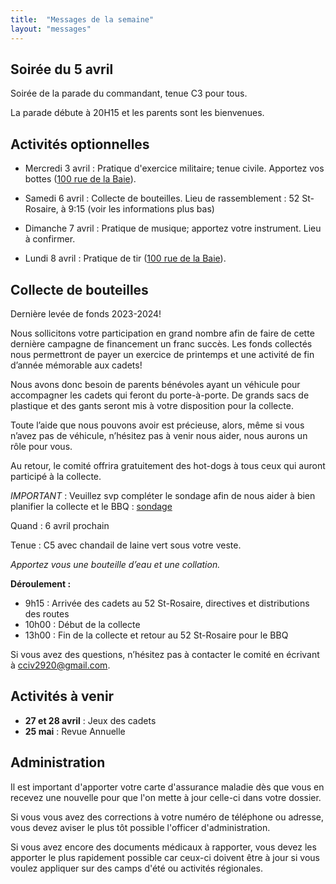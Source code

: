 ```yaml
---
title:  "Messages de la semaine"
layout: "messages"
---
```


## Soirée du 5 avril

Soirée de la parade du commandant, tenue C3 pour tous.

La parade débute à 20H15 et les parents sont les bienvenues.

## Activités optionnelles

- Mercredi 3 avril : Pratique d'exercice militaire; tenue civile. Apportez vos bottes ([100 rue de la Baie](/information/comment-nous-rejoindre/)).

- Samedi 6 avril : Collecte de bouteilles. Lieu de rassemblement : 52 St-Rosaire, à 9:15 (voir les informations plus bas)
  
- Dimanche 7 avril : Pratique de musique; apportez votre instrument. Lieu à confirmer.

- Lundi 8 avril : Pratique de tir ([100 rue de la Baie](/information/comment-nous-rejoindre/)).

## Collecte de bouteilles

Dernière levée de fonds 2023-2024!

Nous sollicitons votre participation en grand nombre afin de faire de cette dernière campagne de financement un franc succès. Les fonds collectés nous permettront de payer un exercice de printemps et une activité de fin d’année mémorable aux cadets! 

Nous avons donc besoin de parents bénévoles ayant un véhicule pour accompagner les cadets qui feront du porte-à-porte. De grands sacs de plastique et des gants seront mis à votre disposition pour la collecte.  

Toute l’aide que nous pouvons avoir est précieuse, alors, même si vous n’avez pas de véhicule, n’hésitez pas à venir nous aider, nous aurons un rôle pour vous. 

Au retour, le comité offrira gratuitement des hot-dogs à tous ceux qui auront participé à la collecte. 

*IMPORTANT* : Veuillez svp compléter le sondage afin de nous aider à bien planifier la collecte et le BBQ : [sondage]( https://fr.surveymonkey.com/r/NHNJZCM)

Quand : 6 avril prochain

Tenue : C5 avec chandail de laine vert sous votre veste.

*Apportez vous une bouteille d’eau et une collation.* 

**Déroulement :**

- 9h15 : Arrivée des cadets au 52 St-Rosaire, directives et distributions des routes
- 10h00 : Début de la collecte
- 13h00 : Fin de la collecte et retour au 52 St-Rosaire pour le BBQ 

Si vous avez des questions, n’hésitez pas à contacter le comité en écrivant à <cciv2920@gmail.com>.


## Activités à venir

- **27 et 28 avril** : Jeux des cadets
- **25 mai** : Revue Annuelle


## Administration

Il est important d'apporter votre carte d'assurance maladie dès que vous en recevez une nouvelle pour que l'on mette à jour celle-ci dans votre dossier.

Si vous vous avez des corrections à votre numéro de téléphone ou adresse, vous devez aviser le plus tôt possible l'officer d'administration. 

Si vous avez encore des documents médicaux à rapporter, vous devez les apporter le plus rapidement possible car ceux-ci doivent être à jour si vous voulez appliquer sur des camps d'été ou activités régionales.
  
